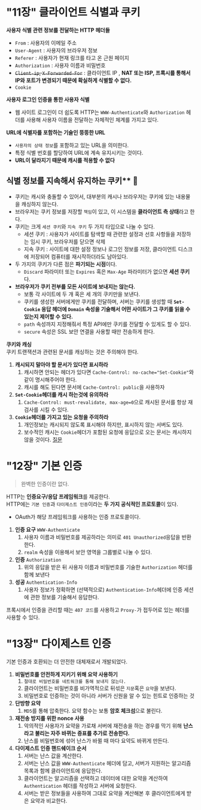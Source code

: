 
# "11장" 클라이언트 식별과 쿠키

**사용자 식별 관련 정보를 전달하는 HTTP 헤더들**  
- `From`            : 사용자의 이메일 주소
- `User-Agent`      : 사용자의 브라우저 정보
- `Referer`         : 사용자가 현재 링크를 타고 온 근원 페이지
- `Authorization`   : 사용자 이름과 비밀번호
- ~~`Client-ip`, `X-Forwarded-For`~~ : 클라이언트 IP , **NAT 또는 ISP, 프록시를 통해서 IP와 포트가 변경되기 때문에 확실하게 식별할 수 없다.**
- `Cookie` 
  
**사용자 로그인 인증을 통한 사용자 식별**  
- 웹 사이트 로그인이 더 쉽도록 HTTP는 `WWW-Authenticate`와 `Authorization` 헤더를 사용해 사용자 이름을 전달하는 자체적인 체계를 가지고 있다.  
  
**URL에 식별자를 포함하는 기술인 뚱뚱한 URL**  
- `사용자의 상태 정보`를 포함하고 있는 URL을 의미한다.
- 특정 식별 번호를 할당하여 URL에 계속 유지시키는 것이다.
- **URL이 달라지기 때문에 캐시를 적용할 수 없다**
  
## 식별 정보를 지속해서 유지하는 쿠키** 📌  

- 쿠키는 캐시와 충돌할 수 있어서, 대부분의 캐시나 브라우저는 쿠키에 있는 내용물을 캐싱하지 않는다.  
- 브라우저는 쿠키 정보를 저장할 `책임`이 있고, 이 시스템을 **클라이언트 측 상태**라고 한다.
- 쿠키는 크게 `세션 쿠키`와 `지속 쿠키` 두 가지 타입으로 나눌 수 있다.
  - 세션 쿠키 : 사용자가 사이트를 탐색할 때 관련한 설정과 선호 사항들을 저장하는 임시 쿠키, 브라우저를 닫으면 삭제
  - 지속 쿠키 : 사이트에 대한 설정 정보나 로그인 정보를 저장, 클라이언트 디스크에 저장되어 컴퓨터를 재시작하더라도 남아있다.
- 두 가지의 쿠키가 다른 점은 **파기되는 시점**이다.
  - `Discard` 파라미터 또는 `Expires` 혹은 `Max-Age` 파라미터가 없으면 **세션 쿠키**다.
- **브라우저가 쿠키 전부를 모든 사이트에 보내지는 않는다.**
  - 보통 각 사이트에 두 개 혹은 세 개의 쿠키만을 보낸다.
  - 쿠키를 생성한 서버에게만 쿠키를 전달하며, 서버는 쿠키를 생성할 때 **`Set-Cookie` 응답 헤더에 `Domain` 속성을 기술해서 어떤 사이트가 그 쿠키를 읽을 수 있는지 제어할 수 있다.**
  - `path` 속성까지 지정해줘서 특정 API에만 쿠키를 전달할 수 있게도 할 수 있다.
  - `secure` 속성은 SSL 보안 연결을 사용할 때만 전송하게 한다.
  
**쿠키와 캐싱**  
쿠키 트랜잭션과 관련된 문서를 캐싱하는 것은 주의해야 한다.  
  
1. **캐시되지 말아야 할 문서가 있다면 표시하라**
   1. 캐시하면 안되는 헤더가 있다면 `Cache-Control: no-cache="Set-Cookie"`와 같이 명시해주어야 한다.
   2. 캐시를 해도 된다면 문서에 `Cache-Control: public`을 사용하자
2. **`Set-Cookie`헤더를 캐시 하는것에 유의하라**
   1. `Cache-Control: must-revalidate, max-age=0`으로 캐시된 문서를 항상 재검사를 시킬 수 있다.
3. **`Cookie`헤더를 가지고 있는 요청을 주의하라**
   1. 개인정보는 캐시되지 않도록 표시해야 하지만, 표시하지 않는 서버도 있다.
   2. 보수적인 캐시는 `Cookie`헤더가 포함된 요청에 응답으로 오는 문서는 캐시하지 않을 것이다. [질문](https://github.com/SeolYoungKim/http-definitive-guide-study/issues/21)

# "12장" 기본 인증

> 완벽한 인증이란 없다.
  
HTTP는 **인증요구/응답 프레임워크**를 제공한다.  
HTTP에는 `기본 인증`과 `다이제스트 인증`이라는 **두 가지 공식적인 프로토콜**이 있다.  
- OAuth가 해당 프레임워크를 사용하는 인증 프로토콜이다.

1. **인증 요구** `WWW-Authenticate`
   1. 사용자 이름과 비밀번호를 제공하라는 의미로 `401 Unauthorized`응답을 반환한다.
   2. `realm` 속성을 이용해서 보안 영역을 그룹별로 나눌 수 있다.
2. **인증** `Authorization`
   1. 위의 응답을 받은 뒤 사용자 이름과 비밀번호를 기술한 `Authorization` 헤더를 함께 보낸다
3. **성공** `Authentication-Info`
   1. 사용자 정보가 정확하면 (선택적으로) `Authentication-Info`헤더에 인증 세션에 관한 정보를 기술해서 응답한다.
  
프록시에서 인증을 관리할 때는 `407 코드`를 사용하고 `Proxy-`가 접두어로 있는 헤더를 사용할 수 있다.  

# "13장" 다이제스트 인증

기본 인증과 호환되는 더 안전한 대체재로서 개발되었다.  


1. **비밀번호를 안전하게 지키기 위해 요약 사용하기**
   1. `절대로 비밀번호를 네트워크를 통해 보내지 않는다.`
   2. 클라이언트는 비밀번호를 비가역적으로 뒤섞은 `지문`혹은 `요약`을 보낸다.
   3. 비밀번호로 인증하는 것이 아니라 서버가 신원을 알 수 있는 힌트로 인증하는 것
2. **단방향 요약**
   1. `MD5`를 통해 압축한다. 요약 함수는 보통 **암호 체크섬**으로 불린다.
3. **재전송 방지를 위한 nonce 사용**
   1. 악의적인 사용자가 요약을 가로채 서버에 재전송을 하는 경우를 막기 위해 **난스라고 불리는 자주 바뀌는 증표를 추가로 전송한다.**
   2. 난스를 비밀번호에 섞어 난스가 바뀔 때 마다 요약도 바뀌게 만든다.
4. **다이제스트 인증 핸드쉐이크 순서**
   1. 서버는 난스 값을 계산한다.
   2. 서버는 난스 값을 `WWW-Authenticate` 헤더에 담고, 서버가 지원하는 알고리즘 목록과 함께 클라이언트에 응답한다.
   3. 클라이언트는 알고리즘을 선택하고 데이터에 대한 요약을 계산하여 `Authentication` 헤더를 작성하고 서버에 요청한다.
   4. 서버는 받은 정보들을 사용하여 그대로 요약을 계산해본 후 클라이언트에게 받은 요약과 비교한다.